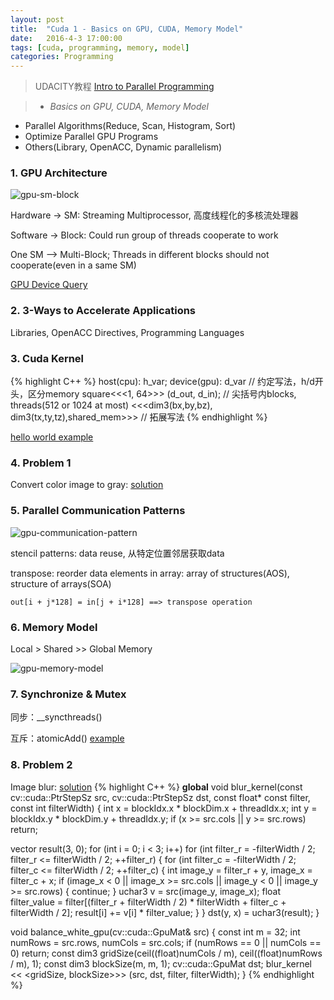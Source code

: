 ```yaml
---
layout: post
title:  "Cuda 1 - Basics on GPU, CUDA, Memory Model"
date:   2016-4-3 17:00:00
tags: [cuda, programming, memory, model]
categories: Programming
---
```


> UDACITY教程 [Intro to Parallel Programming][link] 

> * *Basics on GPU, CUDA, Memory Model*
 * Parallel Algorithms(Reduce, Scan, Histogram, Sort)
 * Optimize Parallel GPU Programs
 * Others(Library, OpenACC, Dynamic parallelism)

[link]: https://www.udacity.com/wiki/cs344

### 1. **GPU Architecture**
![gpu-sm-block](http://7xno5y.com1.z0.glb.clouddn.com/gpu-sm-block.png)

Hardware -> SM: Streaming Multiprocessor, 高度线程化的多核流处理器

Software -> Block: Could run group of threads cooperate to work

One SM --> Multi-Block; Threads in different blocks should not cooperate(even in a same SM)

[GPU Device Query](https://github.com/wykvictor/cs344-udacity/blob/master/Lesson%20Code%20Snippets/Lesson%205%20Code%20Snippets/deviceQuery_simplified.cpp)

### 2. **3-Ways to Accelerate Applications**
Libraries, OpenACC Directives, Programming Languages

### 3. **Cuda Kernel**
{% highlight C++ %}
host(cpu): h_var;  device(gpu): d_var  // 约定写法，h/d开头，区分memory
square<<<1, 64>>> (d_out, d_in);  // 尖括号内blocks, threads(512 or 1024 at most)
<<<dim3(bx,by,bz), dim3(tx,ty,tz),shared_mem>>>  // 拓展写法
{% endhighlight %}

[hello world example](https://github.com/wykvictor/cs344-udacity/blob/master/Lesson%20Code%20Snippets/Lesson%202%20Code%20Snippets/hello.cu)

### 4. Problem 1
Convert color image to gray:
[solution](https://github.com/wykvictor/cs344-udacity/commit/c9205c5515dcb37426086742ef52adca093d7228)

### 5. **Parallel Communication Patterns**
![gpu-communication-pattern](http://7xno5y.com1.z0.glb.clouddn.com/gpu-communication-pattern.png)

stencil patterns: data reuse, 从特定位置邻居获取data

transpose: reorder data elements in array: array of structures(AOS), structure of arrays(SOA)

```
out[i + j*128] = in[j + i*128] ==> transpose operation
```

### 6. **Memory Model**
Local > Shared \>\> Global Memory

![gpu-memory-model](http://7xno5y.com1.z0.glb.clouddn.com/gpu-memory-model.png)

### 7. **Synchronize & Mutex**
同步：\_\_syncthreads()

互斥：atomicAdd()  [example](https://github.com/wykvictor/cs344-udacity/blob/master/Lesson%20Code%20Snippets/Lesson%202%20Code%20Snippets/atomics.cu)

### 8. Problem 2
Image blur:
[solution](https://github.com/wykvictor/cs344-udacity/blob/master/Problem%20Sets/Problem%20Set%202/student_func.cu)
{% highlight C++ %}
__global__ void blur_kernel(const cv::cuda::PtrStepSz<uchar3> src,
                            cv::cuda::PtrStepSz<uchar3> dst,
                            const float* const filter, const int filterWidth) {
  int x = blockIdx.x * blockDim.x + threadIdx.x;
  int y = blockIdx.y * blockDim.y + threadIdx.y;
  if (x >= src.cols || y >= src.rows) return;

  vector<float> result(3, 0);
  for (int i = 0; i < 3; i++)
    for (int filter_r = -filterWidth / 2; filter_r <= filterWidth / 2;
         ++filter_r) {
      for (int filter_c = -filterWidth / 2; filter_c <= filterWidth / 2;
           ++filter_c) {
        int image_y = filter_r + y, image_x = filter_c + x;
        if (image_x < 0 || image_x >= src.cols || image_y < 0 ||
            image_y >= src.rows) {
          continue;
        }
        uchar3 v = src(image_y, image_x);
        float filter_value = filter[(filter_r + filterWidth / 2) * filterWidth +
                                    filter_c + filterWidth / 2];
        result[i] += v[i] * filter_value;
      }
    }
  dst(y, x) = uchar3(result);
}

void balance_white_gpu(cv::cuda::GpuMat& src) {
  const int m = 32;
  int numRows = src.rows, numCols = src.cols;
  if (numRows == 0 || numCols == 0) return;
  const dim3 gridSize(ceil((float)numCols / m), ceil((float)numRows / m), 1);
  const dim3 blockSize(m, m, 1);
  cv::cuda::GpuMat dst;
  blur_kernel << <gridSize, blockSize>>> (src, dst, filter, filterWidth);
}
{% endhighlight %}
